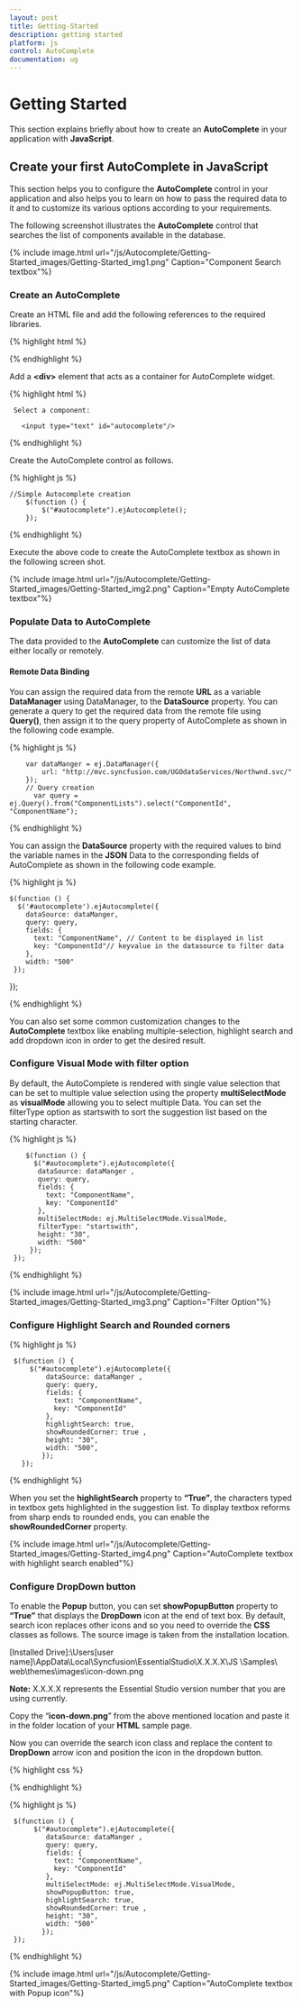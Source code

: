 ```yaml
---
layout: post
title: Getting-Started
description: getting started
platform: js
control: AutoComplete
documentation: ug
---
```


# Getting Started

This section explains briefly about how to create an **AutoComplete** in your application with **JavaScript**.

## Create your first AutoComplete in JavaScript

This section helps you to configure the **AutoComplete** control in your application and also helps you to learn on how to pass the required data to it and to customize its various options according to your requirements. 

The following screenshot illustrates the **AutoComplete** control that searches the list of components available in the database. 

{% include image.html url="/js/Autocomplete/Getting-Started_images/Getting-Started_img1.png" Caption="Component Search textbox"%}

### Create an AutoComplete

 Create an HTML file and add the following references to the required libraries.

{% highlight html %}

<html>
   <head>
      <meta name="viewport" content="width=device-width, initial-scale=1.0"  charset="utf-8"/>
      <!-- Style sheet for default theme (flat azure) -->
      <link href="http://cdn.syncfusion.com/13.1.0.21/js/web/flat-azure/ej.web.all.min.css" rel="stylesheet" />
      <!--Scripts-->
      <script src="http://cdn.syncfusion.com/js/assets/external/jquery-1.10.2.min.js"></script>
      <script src="http://cdn.syncfusion.com/js/assets/external/jquery.easing.1.3.min.js"> </script>
      <script src="http://cdn.syncfusion.com/13.1.0.21/js/web/ej.web.all.min.js"> </script></script>
      <!--Add custom scripts here -->
   </head>
   <body>
      <!-- Add autocomplete element here -->
   </body>
</html>

{% endhighlight %}



 Add a **&lt;div&gt;** element that acts as a container for AutoComplete widget.

{% highlight html %}

     Select a component:

       <input type="text" id="autocomplete"/>

{% endhighlight %}



 Create the AutoComplete control as follows.

{% highlight js %}

    //Simple Autocomplete creation
        $(function () {
            $("#autocomplete").ejAutocomplete();
        });

{% endhighlight %}



 Execute the above code to create the AutoComplete textbox as shown in the following screen shot.

{% include image.html url="/js/Autocomplete/Getting-Started_images/Getting-Started_img2.png" Caption="Empty AutoComplete textbox"%}

### Populate Data to AutoComplete

The data provided to the **AutoComplete** can customize the list of data either locally or remotely.  

#### Remote Data Binding

You can assign the required data from the remote **URL** as a variable **DataManager** using DataManager, to the **DataSource** property. You can generate a query to get the required data from the remote file using **Query()**, then assign it to the query property of AutoComplete as shown in the following code example.

{% highlight js %}
  
        var dataManger = ej.DataManager({
            url: "http://mvc.syncfusion.com/UGOdataServices/Northwnd.svc/"
        });
        // Query creation
          var query = ej.Query().from("ComponentLists").select("ComponentId", "ComponentName");

{% endhighlight %}

You can assign the **DataSource** property with the required values to bind the variable names in the **JSON** Data to the corresponding fields of AutoComplete as shown in the following code example. 

{% highlight js %}

    $(function () {
      $('#autocomplete').ejAutocomplete({               
        dataSource: dataManger,
        query: query,
        fields: { 
          text: "ComponentName", // Content to be displayed in list
          key: "ComponentId"// keyvalue in the datasource to filter data
        },
        width: "500"
     });
});

{% endhighlight %}



You can also set some common customization changes to the **AutoComplete** textbox like enabling multiple-selection, highlight search and add dropdown icon in order to get the desired result. 

### Configure Visual Mode with filter option



By default, the AutoComplete is rendered with single value selection that can be set to multiple value selection using the property **multiSelectMode** as **visualMode** allowing you to select multiple Data. You can set the filterType option as startswith to sort the suggestion list based on the starting character.

{% highlight js %}

        $(function () {
          $("#autocomplete").ejAutocomplete({
           dataSource: dataManger ,
           query: query,
           fields: { 
             text: "ComponentName", 
             key: "ComponentId"
           },
           multiSelectMode: ej.MultiSelectMode.VisualMode,
           filterType: "startswith",
           height: "30",
           width: "500"
         });
     });

{% endhighlight %}



{% include image.html url="/js/Autocomplete/Getting-Started_images/Getting-Started_img3.png" Caption="Filter Option"%}

### Configure Highlight Search and Rounded corners

{% highlight js %}

     $(function () {
         $("#autocomplete").ejAutocomplete({
             dataSource: dataManger ,
             query: query,
             fields: { 
               text: "ComponentName", 
               key: "ComponentId"
             },
             highlightSearch: true,
             showRoundedCorner: true , 
             height: "30",
             width: "500",
            });
       });

{% endhighlight %}



When you set the **highlightSearch** property to **“True”**, the characters typed in textbox gets highlighted in the suggestion list. To display textbox reforms from sharp ends to rounded ends, you can enable the **showRoundedCorner** property.

{% include image.html url="/js/Autocomplete/Getting-Started_images/Getting-Started_img4.png" Caption="AutoComplete textbox with highlight search enabled"%}

### Configure DropDown button

To enable the **Popup** button, you can set **showPopupButton** property to **“True”** that displays the **DropDown** icon at the end of text box. By default, search icon replaces other icons and so you need to override the **CSS** classes as follows. The source image is taken from the installation location.

[Installed Drive]:\Users\[user name]\AppData\Local\Syncfusion\EssentialStudio\X.X.X.X\JS \Samples\ web\themes\images\icon-down.png 

 **Note:** X.X.X.X represents the Essential Studio version number that you are using currently.

Copy the “**icon-down.png**” from the above mentioned location and paste it in the folder location of your **HTML** sample page.

Now you can override the search icon class and replace the content to **DropDown** arrow icon and position the icon in the dropdown button.

{% highlight css %}

<style>
    .e-icon.e-search:before {
        content: url("common-images/icon-down.png") !important;
        margin: -3px 0 0 0 !important;
    }
</style>

{% endhighlight %}


{% highlight js %}

     $(function () {
          $("#autocomplete").ejAutocomplete({
             dataSource: dataManger ,
             query: query,
             fields: { 
               text: "ComponentName", 
               key: "ComponentId"
             },
             multiSelectMode: ej.MultiSelectMode.VisualMode,
             showPopupButton: true,
             highlightSearch: true,
             showRoundedCorner: true ,
             height: "30",
             width: "500"
            });
     });

{% endhighlight %}



{% include image.html url="/js/Autocomplete/Getting-Started_images/Getting-Started_img5.png" Caption="AutoComplete textbox with Popup icon"%}

